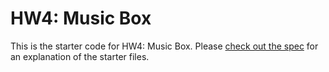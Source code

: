 # HW4: Music Box

This is the starter code for HW4: Music Box. Please [check out the spec](https://fullstackccu.github.io//homeworks/4-musicbox.html) for an explanation of the starter files.
